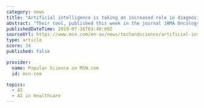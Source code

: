 ```yaml
---
category: news
title: "Artificial intelligence is taking an increased role in diagnosing and treating cancer"
abstract: "Their tool, published this week in the journal JAMA Oncology, might in the future help identify patients who could benefit from clinical trials or other specific interventions—and it's a piece of larger efforts to bring artificial intelligence into oncology."
publishedDateTime: 2019-07-26T03:48:00Z
sourceUrl: https://www.msn.com/en-au/news/techandscience/artificial-intelligence-is-taking-an-increased-role-in-diagnosing-and-treating-cancer/ar-AAESTd3
type: article
score: 34
published: false

provider:
  name: Popular Science on MSN.com
  id: msn.com

topics:
  - AI
  - AI in Healthcare
---
```

